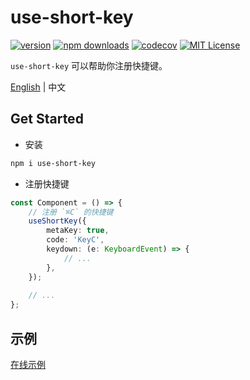 # use-short-key

[![version](https://img.shields.io/npm/v/use-short-key.svg?style=flat-square)](http://npm.im/use-short-key)
[![npm downloads](https://img.shields.io/npm/dm/use-short-key.svg?style=flat-square)](https://www.npmjs.com/package/use-short-key)
[![codecov](https://img.shields.io/codecov/c/gh/dancerphil/use-short-key)](https://codecov.io/gh/dancerphil/use-short-key)
[![MIT License](https://img.shields.io/npm/l/use-short-key.svg?style=flat-square)](http://opensource.org/licenses/MIT)

`use-short-key` 可以帮助你注册快捷键。

[English](https://github.com/dancerphil/use-short-key/blob/master/README.md) | 中文

## Get Started

- 安装

```bash
npm i use-short-key
```

- 注册快捷键

```typescript jsx
const Component = () => {
    // 注册 `⌘C` 的快捷键
    useShortKey({
        metaKey: true,
        code: 'KeyC',
        keydown: (e: KeyboardEvent) => {
            // ...
        },
    });
    
    // ...
};
```

## 示例

[在线示例](https://codesandbox.io/s/usehotkey-k83fb)
